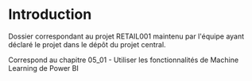 # Introduction 
Dossier correspondant au projet RETAIL001 maintenu par l'équipe ayant déclaré le projet dans le dépôt du projet central.

Correspond au chapitre 05_01 - Utiliser les fonctionnalités de Machine Learning de Power BI